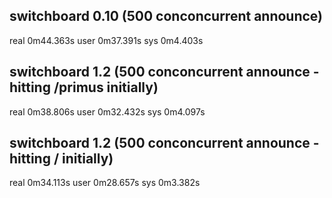 ## switchboard 0.10 (500 conconcurrent announce)

real	0m44.363s
user	0m37.391s
sys	0m4.403s

## switchboard 1.2 (500 conconcurrent announce - hitting /primus initially)

real	0m38.806s
user	0m32.432s
sys	0m4.097s

## switchboard 1.2 (500 conconcurrent announce - hitting / initially)

real	0m34.113s
user	0m28.657s
sys	0m3.382s